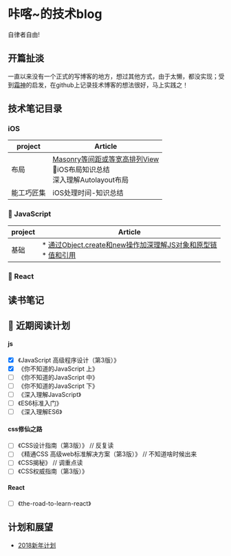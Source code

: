 # 咔喀~的技术blog

自律者自由!

## 开篇扯淡
一直以来没有一个正式的写博客的地方，想过其他方式，由于太懒，都没实现；受到[霜神](https://github.com/halfrost/Halfrost-Field)的启发，在github上记录技术博客的想法很好，马上实践之！

##  技术笔记目录

### iOS

| project | Article |
| --- | --- |
| 布局 | [Masonry等间距或等宽高排列View](https://github.com/zengfxios/kaka-blog/blob/master/notes/iOS/%E5%B8%83%E5%B1%80/Masonry%E7%AD%89%E9%97%B4%E8%B7%9D%E6%88%96%E7%AD%89%E5%AE%BD%E9%AB%98%E6%8E%92%E5%88%97View.md)    <br/> 🌟iOS布局知识总结<br/> 深入理解Autolayout布局 |
| 能工巧匠集 | iOS处理时间-知识总结 | 

### 👀 JavaScript

| project | Article |
| --- | --- |
| 基础 | * [通过Object.create和new操作加深理解JS对象和原型链](https://github.com/zengfxios/kaka-blog/blob/master/notes/JavaScript/%E9%80%9A%E8%BF%87Object.create%E5%92%8Cnew%E6%93%8D%E4%BD%9C%E5%8A%A0%E6%B7%B1%E7%90%86%E8%A7%A3JS%E5%AF%B9%E8%B1%A1%E5%92%8C%E5%8E%9F%E5%9E%8B%E9%93%BE.md)<br/> * [值和引用](https://github.com/zengfxios/kaka-blog/blob/master/notes/JavaScript/%E5%80%BC%E5%92%8C%E5%BC%95%E7%94%A8.md) |

### 🚀 React

## 读书笔记

## 📖 近期阅读计划
#### js
* [x] 《JavaScript 高级程序设计（第3版）》
* [x] 《你不知道的JavaScript 上》
* [ ] 《你不知道的JavaScript 中》
* [ ] 《你不知道的JavaScript 下》
* [ ] 《深入理解JavaScript》
* [ ] 《ES6标准入门》 
* [ ] 《深入理解ES6》

#### css修仙之路
* [ ] 《CSS设计指南（第3版）》 // 反复读
* [ ] 《精通CSS 高级web标准解决方案（第3版）》 // 不知道啥时候出来
* [ ] 《CSS揭秘》 // 调重点读
* [ ] 《CSS权威指南（第3版）》

#### React
* [ ] 《the-road-to-learn-react》

## 计划和展望
* [2018新年计划](https://github.com/zengfxios/kaka-blog/blob/master/%E8%A7%84%E5%88%92%E5%92%8C%E5%B1%95%E6%9C%9B/2018%E6%96%B0%E5%B9%B4%E8%AE%A1%E5%88%92.md)





